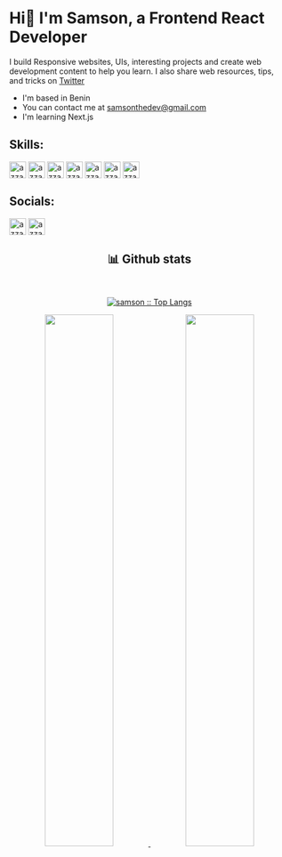 
# Hi👋 I'm Samson, a Frontend React Developer

I build Responsive websites, UIs, interesting projects and create web development content to help you learn. I also share web resources, tips, and tricks on [Twitter](https://twitter.com/samsonlawal_)
<ul>
  <li>I'm based in Benin</li>
  <li> You can contact me at <a href="mailto:samsonthedev@gmail.com">samsonthedev@gmail.com</a></li>
  <li>I'm learning Next.js</li>                    
</ul>

<div>
<!--   <samp> -->
    <h2>Skills:</h2>
    <p>
       <a href="https://www.linkedin.com/in/azzar-budiyanto/" target="blank"><img align="center"
         src="https://img.shields.io/badge/html5-e34c26.svg?style=for-the-badge&logo=html5&logoColor=white"
         alt="azzar" height="30"/></a>
       <a href="https://www.linkedin.com/in/azzar-budiyanto/" target="blank"><img align="center"
         src="https://img.shields.io/badge/css3-0e76a8.svg?style=for-the-badge&logo=css3&logoColor=white"
         alt="azzar" height="30"/></a>
       <a href="https://www.linkedin.com/in/azzar-budiyanto/" target="blank"><img align="center"
         src="https://img.shields.io/badge/tailwindcss-06b6d4.svg?style=for-the-badge&logo=tailwindcss&logoColor=white"
         alt="azzar" height="30"/></a>
         <a href="https://www.linkedin.com/in/azzar-budiyanto/" target="blank"><img align="center"
         src="https://img.shields.io/badge/javascript-0e76a8.svg?style=for-the-badge&logo=javascript&logoColor=white"
         alt="azzar" height="30"/></a>
         <a href="https://www.linkedin.com/in/azzar-budiyanto/" target="blank"><img align="center"
         src="https://img.shields.io/badge/react-0e76a8.svg?style=for-the-badge&logo=react&logoColor=61DBFB"
         alt="azzar" height="30"/></a>
      <a href="https://www.linkedin.com/in/azzar-budiyanto/" target="blank"><img align="center"
         src="https://img.shields.io/badge/typescript-0e76a8.svg?style=for-the-badge&logo=typescript&logoColor=white"
         alt="azzar" height="30"/></a>
      <a href="https://twitter.com/samsonlawal_" target="blank"><img align="center"
         src="https://img.shields.io/badge/nextjs-000.svg?style=for-the-badge&logo=nextjs&logoColor=white"
         alt="azzar" height="30"/></a>
    </p>
<!--   </samp> -->
</div> 



<div>
<!--   <samp> -->
    <h2>Socials:</h2>
    <p>
      <a href="https://www.linkedin.com/in/azzar-budiyanto/" target="blank"><img align="center"
         src="https://img.shields.io/badge/linkedin-0e76a8.svg?style=for-the-badge&logo=linkedin&logoColor=white"
         alt="azzar" height="30"/></a>
            <a href="https://twitter.com/samsonlawal_" target="blank"><img align="center"
         src="https://img.shields.io/badge/twitter-1DA1F2.svg?style=for-the-badge&logo=twitter&logoColor=white"
         alt="azzar" height="30"/></a>
    </p>
<!--   </samp> -->
</div> 

<!--   <summary>💻 GitHub Profile Stats</summary> -->
  <div>
    <h2 align="center"> 📊 Github stats </h2>
    <br/>
        <p align="center">
          <a href="https://github.com/samsonlawal/">
          <img src="https://github-readme-stats.vercel.app/api/top-langs/ username=samsonlawal&langs_count=6&theme=gruvbox&layout=compact&hide_border=true&bg_color=2B3433" alt="samson :: Top Langs" /></a>
        </p>
        <p align="center">
          <a href="https://github.com/samaonlawal/">
          <img width="49.5%" src="https://github-readme-stats.vercel.app/api?username=samsonlawal&show_icons=true&theme=gruvbox&hide_border=true&bg_color=282828" />
          <img width="49.5%" src="https://github-readme-streak-stats.herokuapp.com/?user=samsonlawal&show_icons=true&theme=gruvbox&hide_border=true&bg_color=282828" />
          </a>
       </p>
     <br>
  </div>  

